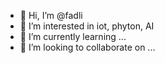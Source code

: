 - 👋 Hi, I’m @fadli
- 👀 I’m interested in iot, phyton, AI
- 🌱 I’m currently learning ...
- 💞️ I’m looking to collaborate on ...
